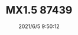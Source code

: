 ﻿---
layout: post 
title: MX1.5 87439
overview: 
series: 87439
part_number: 0539-1
thumb_img: 
small_img: static/202106/539-20210605.jpg
date: 2021/6/5 9:50:12
---



